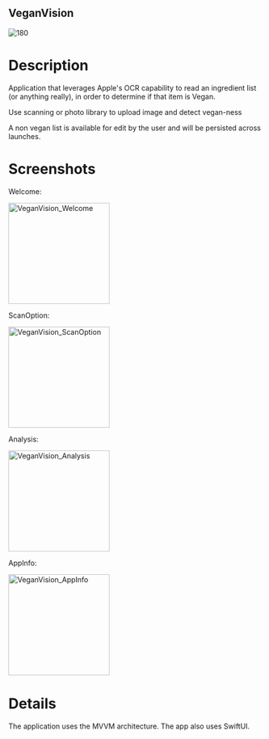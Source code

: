 ## VeganVision

![180](https://user-images.githubusercontent.com/5061628/206880011-460378ec-e375-4d43-b5bb-7e4e04b21a97.png)

# Description

Application that leverages Apple's OCR capability to read an ingredient list (or anything really), in order to determine if that item is Vegan. 

Use scanning or photo library to upload image and detect vegan-ness

A non vegan list is available for edit by the user and will be persisted across launches. 

# Screenshots

Welcome: 

<img width="200" alt="VeganVision_Welcome" src="https://user-images.githubusercontent.com/5061628/206880216-bcbfb6e9-c176-4c3f-a5fa-99b2de16f738.png">

ScanOption: 

<img width="200" alt="VeganVision_ScanOption" src="https://user-images.githubusercontent.com/5061628/206880221-2a9d9480-be20-44b3-b660-4e36034292be.png">

Analysis:

<img width="200" alt="VeganVision_Analysis" src="https://user-images.githubusercontent.com/5061628/206880225-7ac78ced-4125-4e41-96dd-39a5b75a891b.png">

AppInfo: 

<img width="200" alt="VeganVision_AppInfo" src="https://user-images.githubusercontent.com/5061628/206880232-526b6a9c-0a3f-465e-ab62-436d09da2e74.png">

# Details

The application uses the MVVM architecture. The app also uses SwiftUI. 
